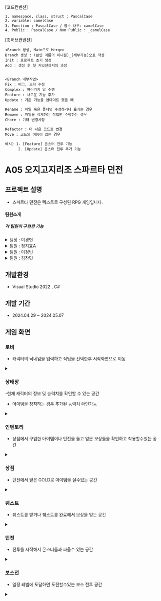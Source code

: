 [코드컨벤션]

	1. namespace, class, struct : PascalCase
	2. variable: camelCase
	3. Function : PascalCase / 함수 내부: camelCase
	4. Public : PascalCase / Non Public : _camelCase


[깃허브컨벤션]

	<Branch 생성, Main으로 Merge>
	Branch 생성 : (본인 이름의 이니셜)_(세부기능)으로 작성
	Init : 프로젝트 초기 생성
	Add : 생성 후 첫 커밋전까지의 과정
	
	
	<Branch 내부작업>
	Fix : 버그, 오타 수정
	Complex : 여러가지 일 수행
	Feature : 새로운 기능 추가
	Update : 기존 기능을 업데이트 했을 때

	Rename : 파일 혹은 폴더명 수정하거나 옮기는 경우
	Remove : 파일을 삭제하는 작업만 수행하는 경우
	Chore : 기타 변경사항

	Refactor : 더 나은 코드로 변경
	Move : 코드의 이동이 있는 경우

	예시) 1. [Feature] 몬스터 전투 기능
		  2. [Update] 몬스터 전투 추가 기능

	
# A05 오지고지리조 스파르타 던전

## 프로젝트 설명
- 스파르타 던전은 텍스트로 구성된 RPG 게임입니다.
#### 팀원소개
##### 각 팀원이 구현한 기능

<details><summary>팀장 : 이경현</summary>

- 구현기능
  - 레벨업 기능
  - 보상 추가
  - 아이템 적용
  - 상점 기능

</details>

<details><summary>팀원 : 정지효A</summary>

- 캐릭터 생성 기능
- 직업 선택 기능
- 게임 저장하기

</details>

<details><summary>팀원 : 이정빈</summary>

- 몬스터 종류 및 보스 추가
- 퀘스트 기능
- 퀘스트 선택과 완료 기능

</details>

<details><summary>팀원 : 김창민</summary>

- 스킬 기능
- 전투 기능
- 보스 스테이지

</details>

## 개발환경 
- Visual Studio 2022 , C#
## 개발 기간
- 2024.04.29 ~ 2024.05.07
## 게임 화면
### 로비
- 캐릭터의 닉네임을 입력하고 직업을 선택한후 시작화면으로 이동
<details><summary></summary>

![인트로 메인화면2](https://github.com/amor1523/-A05-SpartaDungeonTextRpg/assets/167047045/beaebcff-fa1b-4483-bff6-4e294a4a8b70)

<details><summary>코드 보기</summary>

```csharp
public void MainMenu()
{
    Console.Clear();
    Console.WriteLine("스파르타 던전에 오신 여러분 환영합니다.");
    Console.WriteLine("이제 전투를 시작할 수 있습니다.\n");
    Console.WriteLine("1. 상태보기");
    if (player.Level >= 1 && player.Level <= 4)
        Console.WriteLine($"2. 전투시작 (현재 진행 : {player.Level} Stage)");
    else
    {
        Console.Write($"2. 전투시작 ");
        ConsoleUtility.PrintTextHighlights(ConsoleColor.Red, "", "(현재 진행 : 보스 Stage!!)");
    }
    Console.WriteLine("3. 인벤토리");
    Console.WriteLine("4. 상점");
    Console.WriteLine("5. 물약사용");
    Console.WriteLine("6. 퀘스트");
    Console.WriteLine("7. 게임종료");
    Console.WriteLine();
    Console.WriteLine();
    Console.WriteLine("0. 저장하기");
    Console.WriteLine();

    int input = ConsoleUtility.PromptMenuChoice(0, 7);
    switch (input)
    {
        case 0:
            JsonSerialize.SaveData(player, item, potion, quest);
            break;
        case 1:
            StatusMenu();
            break;

        case 2:
            battle = new Battle(player, monsters, this, skill, potion);
            battle.BattleMenu();
            break;

        case 3:
            item.Inventory();
            break;

        case 4:
            item.Shop();
            break;
        case 5:
            potion.PotionInventory();
            break;
        case 6:
            quest.QuestList(player, Quest.questData);
            break;
        case 7:
            GamePlay = false;
            Console.WriteLine("\n게임을 종료합니다.");
            break;
    }
}
```

</details>
</details>

### 상태창
-현재 캐릭터의 정보 및 능력치를 확인할 수 있는 공간

- 아이템을 장착하는 경우 추가된 능력치 확인가능
<details><summary></summary>
	
![A05_TextRPG (5)](https://github.com/amor1523/-A05-SpartaDungeonTextRpg/assets/167047045/166b1b57-f304-47fc-a267-99c8a241009f)
<details><summary>코드 보기</summary>

```csharp
    public void StatusMenu()
    {
        player.Atk = player.NonEquipAtk;
        player.Def = player.NonEquipDef;

        bool flagEquipArmor = false;
        bool flagEquipWeapon = false;

        int equipArmorPower = 0;
        int equipWeaponPower = 0;

        int equipAtk = 0;
        int equipDef = 0;

        Console.Clear();
        ConsoleUtility.ShowTitle("[상태보기]");
        Console.WriteLine("캐릭터의 정보를 표시합니다.\n");
        Console.WriteLine($"Lv. {player.Level}");
        Console.WriteLine($"{player.Name} ({dict[player.Job]})");

        if (Item.InventoryIndex.Count != 0)
        {
            foreach (var equip in Item.InventoryIndex)
            {
                if (equip.FlagEquip)
                {
                    if (equip.AttackPower != 0)
                    {
                        flagEquipWeapon = true;
                        equipWeaponPower += equip.AttackPower;
                    }
                    if (equip.DefensivePower != 0)
                    {
                        flagEquipArmor = true;
                        equipArmorPower += equip.DefensivePower;
                    }
                }
            }
            equipAtk = player.Atk + equipWeaponPower;
            equipDef = player.Def + equipArmorPower;
        }

        if (!flagEquipWeapon)
        {
            Console.Write(ConsoleUtility.PadRightForMixedText("공격력", 10));
            Console.WriteLine($" : {player.Atk}");
        }
        else
        {
            Console.Write(ConsoleUtility.PadRightForMixedText("공격력", 10));
            Console.WriteLine($" : {player.Atk} (+{equipWeaponPower})");
        }
        if (!flagEquipArmor)
        {
            Console.Write(ConsoleUtility.PadRightForMixedText("방어력", 10));
            Console.WriteLine($" : {player.Def}");
        }
        else
        {
            Console.Write(ConsoleUtility.PadRightForMixedText("방어력", 10));
            Console.WriteLine($" : {player.Def} (+{equipArmorPower})");
        }

        Console.Write(ConsoleUtility.PadRightForMixedText("HP / MAXHP", 10));
        Console.WriteLine($" : {player.Hp} / {player.MaxHp}");

        Console.Write(ConsoleUtility.PadRightForMixedText("MP / MAXMP", 10));
        Console.WriteLine($" : {player.Mp} / {player.MaxMp}");

        Console.Write(ConsoleUtility.PadRightForMixedText("Gold", 10));
        Console.WriteLine($" : {player.Gold} G");

        Console.Write(ConsoleUtility.PadRightForMixedText("Exp", 10));
        Console.WriteLine($" : {player.Exp}");

        if (player.Level < 5)
            Console.WriteLine($"LevelUp까지 남은 Exp -> {player.LevelUpExp - player.Exp}\n");

        Console.WriteLine("0. 나가기\n");

        if (equipAtk > 0)
            player.Atk = equipAtk;
        else
            player.Atk = player.NonEquipAtk;
        if (equipDef > 0)
            player.Def = equipDef;
        else
            player.Def = player.NonEquipDef;

        int input = ConsoleUtility.PromptMenuChoice(0, 0);
        switch (input)
        {
            case 0:
                return;
        }
    }
}
```

</details>
</details>

### 인벤토리
- 상점에서 구입한 아이템이나 던전을 돌고 얻은 보상들을 확인하고 착용할수있는 공간
<details><summary></summary>

![A05_TextRPG (1) (1)](https://github.com/amor1523/-A05-SpartaDungeonTextRpg/assets/167047045/f719d48f-0e64-42d2-b664-950ee774637a)

![A05_TextRPG (4)](https://github.com/amor1523/-A05-SpartaDungeonTextRpg/assets/167047045/3b579c60-8dac-4bb9-86f4-82783d3d6e48)

</details>

### 상점
- 던전에서 얻은 GOLD로 아이템을 살수있는 공간
<details><summary></summary>

![A05_TextRPG (4) (1)](https://github.com/amor1523/-A05-SpartaDungeonTextRpg/assets/167047045/d247094e-3574-4a65-b3c9-d8e92c2a2ad3)

</details>

### 퀘스트
- 퀘스트를 받거나 퀘스트를 완료해서 보상을 얻는 공간
<details><summary></summary>

![A05_TextRPG (2) (1)](https://github.com/amor1523/-A05-SpartaDungeonTextRpg/assets/167047045/baf088f1-a4cf-469b-88e8-d3d3f140e8ff)

</details>

### 던전
- 전투를 시작해서 몬스터들과 싸울수 있는 공간
<details><summary></summary>

![A05_TextRPG (3) (1)](https://github.com/amor1523/-A05-SpartaDungeonTextRpg/assets/167047045/d03f8f76-7af4-4372-8f11-cb0a980175fb)

![A05_TextRPG (1) (1)](https://github.com/amor1523/-A05-SpartaDungeonTextRpg/assets/167047045/196a735d-9002-40f9-b571-f77472efd968)

</details>

### 보스전
- 일정 레벨에 도달하면 도전할수있는 보스 전투 공간
<details><summary></summary>

![A05_TextRPG (2) (1)](https://github.com/amor1523/-A05-SpartaDungeonTextRpg/assets/167047045/c54b1cf8-9619-43a6-aed4-f469818ce5f5)

![A05_TextRPG (3) (1)](https://github.com/amor1523/-A05-SpartaDungeonTextRpg/assets/167047045/b3961af2-6308-47b9-bc76-056eed6572bf)

</details>
